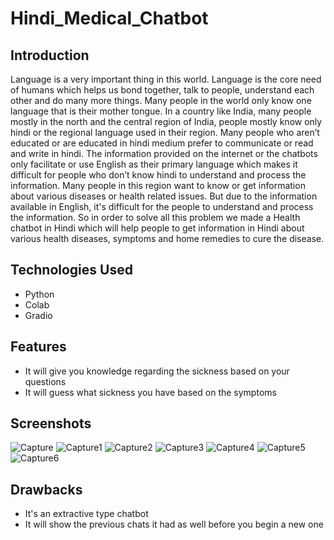 # Hindi_Medical_Chatbot

## Introduction

Language is a very important thing in this world. Language is the core need of humans which
helps us bond together, talk to people, understand each other and do many more things. Many
people in the world only know one language that is their mother tongue. In a country like India,
many people mostly in the north and the central region of India, people mostly know only hindi
or the regional language used in their region. Many people who aren’t educated or are educated
in hindi medium prefer to communicate or read and write in hindi. The information provided on
the internet or the chatbots only facilitate or use English as their primary language which makes
it difficult for people who don’t know hindi to understand and process the information. Many
people in this region want to know or get information about various diseases or health related
issues. But due to the information available in English, it's difficult for the people to understand
and process the information. So in order to solve all this problem we made a Health
chatbot in Hindi which will help people to get information in Hindi about various health diseases,
symptoms and home remedies to cure the disease.

## Technologies Used
- Python
- Colab
- Gradio

## Features
- It will give you knowledge regarding the sickness based on your questions
- It will guess what sickness you have based on the symptoms 

## Screenshots

![Capture](https://user-images.githubusercontent.com/71319075/199654603-c18349a0-777d-4d9d-a996-81c8c4360077.PNG)
![Capture1](https://user-images.githubusercontent.com/71319075/199654619-3463aa12-a000-431f-af89-39cbc96412b3.PNG)
![Capture2](https://user-images.githubusercontent.com/71319075/199654638-f552f6aa-6792-47d3-b2c9-ced2b9fc3948.PNG)
![Capture3](https://user-images.githubusercontent.com/71319075/199654648-2fe7830e-0121-43e4-a60b-3e1dc76911a5.PNG)
![Capture4](https://user-images.githubusercontent.com/71319075/199654654-27035409-51b5-4443-9f80-a454e88f9a41.PNG)
![Capture5](https://user-images.githubusercontent.com/71319075/199654669-a175137f-23e2-4f67-be9d-450b144413c1.PNG)
![Capture6](https://user-images.githubusercontent.com/71319075/199654562-27ec9bb6-b27b-426b-bca1-843be3feb361.PNG)

## Drawbacks
* It's an extractive type chatbot
* It will show the previous chats it had as well before you begin a new one 